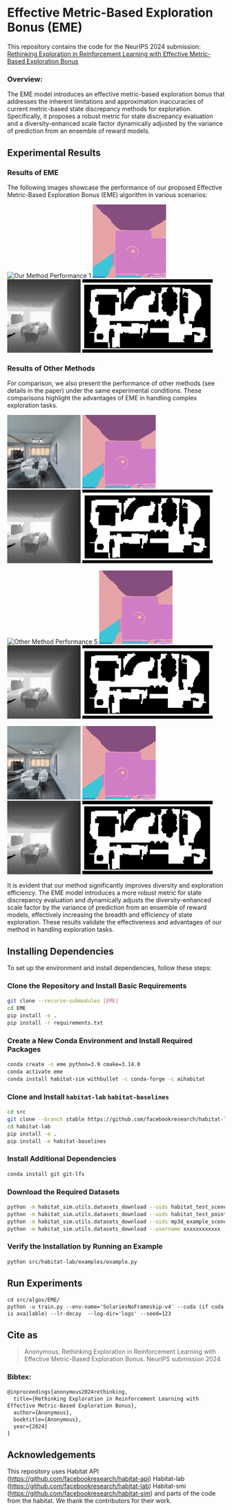 # Effective Metric-Based Exploration Bonus (EME)
This repository contains the code for the NeurIPS 2024 submission:
[Rethinking Exploration in Reinforcement Learning with Effective Metric-Based Exploration Bonus]()

### Overview:
The EME model introduces an effective metric-based exploration bonus that addresses the inherent limitations and approximation inaccuracies of current metric-based state discrepancy methods for exploration. Specifically, it proposes a robust metric for state discrepancy evaluation and a diversity-enhanced scale factor dynamically adjusted by the variance of prediction from an ensemble of reward models.

## Experimental Results

### Results of EME
The following images showcase the performance of our proposed Effective Metric-Based Exploration Bonus (EME) algorithm in various scenarios:

![Our Method Performance 1](./figs/41.gif)
![Our Method Performance 2](./figs/42.gif)
![Our Method Performance 3](./figs/43.gif)
![Our Method Performance 4](./figs/44.gif)

### Results of Other Methods
For comparison, we also present the performance of other methods (see details in the paper) under the same experimental conditions. These comparisons highlight the advantages of EME in handling complex exploration tasks.

![Other Method Performance 1](./figs/11.gif)
![Other Method Performance 2](./figs/12.gif)
![Other Method Performance 3](./figs/13.gif)
![Other Method Performance 4](./figs/14.gif)

![Other Method Performance 5](./figs/21.gif)
![Other Method Performance 6](./figs/22.gif)
![Other Method Performance 7](./figs/23.gif)
![Other Method Performance 8](./figs/24.gif)

![Other Method Performance 9](./figs/31.gif)
![Other Method Performance 10](./figs/32.gif)
![Other Method Performance 11](./figs/33.gif)
![Other Method Performance 12](./figs/34.gif)

It is evident that our method significantly improves diversity and exploration efficiency. The EME model introduces a more robust metric for state discrepancy evaluation and dynamically adjusts the diversity-enhanced scale factor by the variance of prediction from an ensemble of reward models, effectively increasing the breadth and efficiency of state exploration. These results validate the effectiveness and advantages of our method in handling exploration tasks.


## Installing Dependencies

To set up the environment and install dependencies, follow these steps:

### Clone the Repository and Install Basic Requirements
```bash
git clone --recurse-submodules [EME]
cd EME
pip install -e .
pip install -r requirements.txt
```

### Create a New Conda Environment and Install Required Packages
```bash
conda create -n eme python=3.9 cmake=3.14.0
conda activate eme
conda install habitat-sim withbullet -c conda-forge -c aihabitat
```

### Clone and Install `habitat-lab` `habitat-baselines`
```bash
cd src
git clone --branch stable https://github.com/facebookresearch/habitat-lab.git
cd habitat-lab
pip install -e .
pip install -e habitat-baselines
```

### Install Additional Dependencies
```bash
conda install git git-lfs
```

### Download the Required Datasets
```bash
python -m habitat_sim.utils.datasets_download --uids habitat_test_scenes --data-path data/
python -m habitat_sim.utils.datasets_download --uids habitat_test_pointnav_dataset --data-path data/
python -m habitat_sim.utils.datasets_download --uids mp3d_example_scene --data-path data/
python -m habitat_sim.utils.datasets_download --username xxxxxxxxxxxx --password xxxxxxxxxxxx --uids hm3d_minival_v0.2
```

### Verify the Installation by Running an Example
```bash
python src/habitat-lab/examples/example.py
```

## Run Experiments
```
cd src/algos/EME/
python -u train.py --env-name='SolariesNoFrameskip-v4' --cuda (if cuda is available) --lr-decay  --log-dir='logs' --seed=123
```

## Cite as
> Anonymous, Rethinking Exploration in Reinforcement Learning with Effective Metric-Based Exploration Bonus. NeurIPS submission 2024.

### Bibtex:
```
@inproceedings{anonymous2024rethinking,
  title={Rethinking Exploration in Reinforcement Learning with Effective Metric-Based Exploration Bonus},
  author={Anonymous},
  booktitle={Anonymous},
  year={2024}
}
```

## Acknowledgements
This repository uses Habitat API (https://github.com/facebookresearch/habitat-api) Habitat-lab (https://github.com/facebookresearch/habitat-lab) Habitat-smi (https://github.com/facebookresearch/habitat-sim) and parts of the code from the habitat. We thank the contributors for their work.
